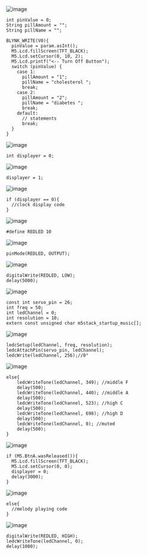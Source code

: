 ![image](https://user-images.githubusercontent.com/80112384/139688520-4cd9d737-3014-4f03-9bd0-8a27dac2d2aa.png)

```arduino
int pinValue = 0;
String pillAmount = ""; 
String pillName = ""; 

BLYNK_WRITE(V0){
  pinValue = param.asInt();
  M5.Lcd.fillScreen(TFT_BLACK);
  M5.Lcd.setCursor(0, 10, 2);
  M5.Lcd.printf("<-- Turn Off Button");
  switch (pinValue) {
    case 1:
      pillAmount = "1"; 
      pillName = "cholesterol "; 
      break;
    case 2:
      pillAmount = "2"; 
      pillName = "diabetes "; 
      break;
    default:
      // statements
      break;
  }
}
```

![image](https://user-images.githubusercontent.com/80112384/139669971-48ace31f-4630-4011-a4d2-6125df662da3.png)
```arduino
int displayer = 0;
```

![image](https://user-images.githubusercontent.com/80112384/139688723-d9952f62-58b0-4e9d-9df1-b38275034100.png)
```arduino
displayer = 1;
```

![image](https://user-images.githubusercontent.com/80112384/139673570-d31dcd38-d312-4621-90a8-34393e361a5e.png)
```arduino
if (displayer == 0){ 
  //clock display code
}
```

![image](https://user-images.githubusercontent.com/80112384/139673737-dd3e5be3-9141-446f-afc4-fd8763742745.png)
```arduino
#define REDLED 10
```

![image](https://user-images.githubusercontent.com/80112384/139673834-858457b8-c5cd-4e6b-b1d9-38836ca35144.png)
```arduino
pinMode(REDLED, OUTPUT);
```

![image](https://user-images.githubusercontent.com/80112384/139688923-534f4d80-f29e-4b1b-ab69-d13c70ebc5e2.png)
```arduino
digitalWrite(REDLED, LOW);
delay(5000);
```

![image](https://user-images.githubusercontent.com/80112384/139674181-1c92c424-ffa4-4801-8ef4-f67f6df6d216.png)
```arduino
const int servo_pin = 26;
int freq = 50;
int ledChannel = 0;
int resolution = 10;
extern const unsigned char m5stack_startup_music[];
```

![image](https://user-images.githubusercontent.com/80112384/139674367-977f5bda-6724-42b6-8b14-906138657ce1.png)
```arduino
ledcSetup(ledChannel, freq, resolution);
ledcAttachPin(servo_pin, ledChannel);
ledcWrite(ledChannel, 256);//0°
````

![image](https://user-images.githubusercontent.com/80112384/139674498-7cec2682-f826-4f14-8446-74ece34f747a.png)
```arduino
else{
    ledcWriteTone(ledChannel, 349); //middle F
    delay(500);
    ledcWriteTone(ledChannel, 440); //middle A
    delay(500);
    ledcWriteTone(ledChannel, 523); //high C
    delay(500);
    ledcWriteTone(ledChannel, 698); //high D
    delay(500);
    ledcWriteTone(ledChannel, 0); //muted
    delay(500);
}
```

![image](https://user-images.githubusercontent.com/80112384/139674819-9576675c-d273-4584-90e8-bae4ec82a0a9.png)
```arduino
if (M5.BtnA.wasReleased()){
  M5.Lcd.fillScreen(TFT_BLACK);
  M5.Lcd.setCursor(0, 0);
  displayer = 0;
  delay(3000);
}
```

![image](https://user-images.githubusercontent.com/80112384/139674931-dd772587-81d7-44ec-bf22-6b1be4077a98.png)
```arduino
else{
  //melody playing code
}
```

![image](https://user-images.githubusercontent.com/80112384/139675247-2958d825-325f-4768-a201-8321b695076f.png)
```arduino
digitalWrite(REDLED, HIGH);
ledcWriteTone(ledChannel, 0);
delay(1000);
```
